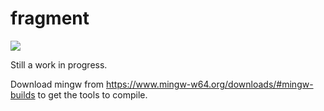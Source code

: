 fragment
==========

<img src="https://i.imgur.com/VFvcCOR.png"/>

Still a work in progress.

Download mingw from https://www.mingw-w64.org/downloads/#mingw-builds to get the tools to compile.
